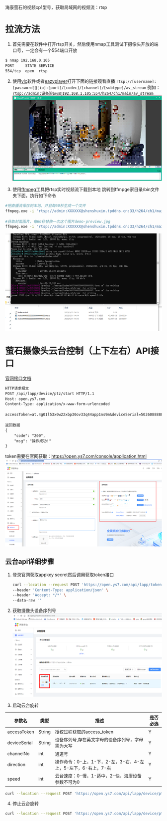 海康萤石的视频cp1型号，获取局域网的视频流：rtsp
# 拉流方法
1. 首先需要在软件中打开rtsp开关，然后使用nmap工具测试下摄像头开放的端口号，一定会有一个554端口开放
```sh
$ nmap 192.168.0.105
PORT     STATE SERVICE
554/tcp  open  rtsp
```
2. 使用[vlc](https://get.videolan.org/vlc/3.0.18/win32/vlc-3.0.18-win32.exe)软件或者[eazyplayer](https://github.com/tsingsee/EasyPlayer-RTSP-Win/releases)打开下面的链接观看直播
`rtsp://[username]:[password]@[ip]:[port]/[codec]/[channel]/[subtype]/av_stream`
例如：
`rtsp://admin:设备验证码@192.168.1.105:554/h264/ch1/main/av_stream`
![1685431798911](image/ezviz/1685431798911.png)

3. 使用[ffmpeg](https://ffmpeg.org/download.html)工具把rtsp实时视频流下载到本地
跳转到ffmpge家目录/bin文件夹下面，执行如下命令

```sh
#把直播流保存到本地，并且每60秒生成一个文件
ffmpeg.exe -i "rtsp://admin:XXXXXX@shenshuxin.tpddns.cn:33/h264/ch1/main/av_stream" -fflags flush_packets -flags -global_header -force_key_frames "expr:gte(t,n_forced*1)"  -hls_time 60 -hls_segment_filename ./ssxtmp/index%20d.ts ./ssxtmp/index.m3u8

#获取封面图片，每60秒替换一次这个图片demo-preview.jpg
ffmpeg.exe -i "rtsp://admin:XXXXXX@shenshuxin.tpddns.cn:33/h264/ch1/main/av_stream" -y -f image2 -r 1/1 -update 60 demo-preview.jpg
```

![1685513836169](image/ezviz/1685513836169.png)

# 萤石摄像头云台控制（上下左右）API接口
[官网接口文档](https://open.ys7.com/doc/zh/book/index/device_ptz.html)
```txt
HTTP请求报文
POST /api/lapp/device/ptz/start HTTP/1.1
Host: open.ys7.com
Content-Type: application/x-www-form-urlencoded

accessToken=at.4g01l53x0w22xbp30ov33q44app1ns9m&deviceSerial=502608888&channelNo=1&direction=2&speed=1

返回数据
{
    "code": "200",
    "msg": "操作成功!"
}
```
token需要在官网获取：https://open.ys7.com/console/application.html
![1685515261991](image/ezviz/1685515261991.png)

## 云台api详细步骤
1. 登录官网获取appkey secret然后调用获取token接口
    ```sh
    curl --location --request POST 'https://open.ys7.com/api/lapp/token/get?appKey=XXXX&appSecret=XXXXXXX' \
    --header 'Content-Type: application/json' \
    --header 'Accept: */*' \
    --data-raw ''
    ```

2. 获取摄像头设备序列号
![1685515939076](image/ezviz/1685515939076.png)

3. 启动云台旋转

| 参数名 | 类型 | 描述 | 是否必选 |
| --- | --- | --- | --- |
| accessToken | String | 授权过程获取的access_token | Y |
| deviceSerial | String | 设备序列号,存在英文字母的设备序列号，字母需为大写 | Y
| channelNo | int | 通道号 | Y
| direction | int | 操作命令：0-上，1-下，2-左，3-右，4-左上，5-左下，6-右上，7-右 | Y
| speed | int | 云台速度：0-慢，1-适中，2-快，海康设备参数不可为0 | Y
```sh
curl --location --request POST 'https://open.ys7.com/api/lapp/device/ptz/start?accessToken=XXXXX&deviceSerial=BA2294767&channelNo=1&direction=2&speed=1' 
```

4. 停止云台旋转
```sh
curl --location --request POST 'https://open.ys7.com/api/lapp/device/ptz/stop?accessToken=XXXXX&deviceSerial=BA2294767&channelNo=1'
```

